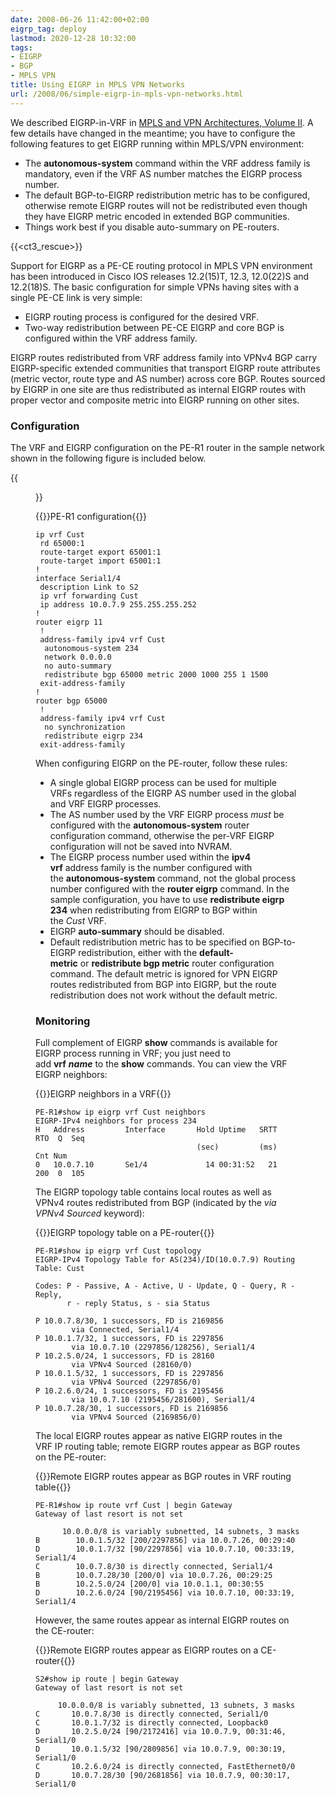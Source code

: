 ```yaml
---
date: 2008-06-26 11:42:00+02:00
eigrp_tag: deploy
lastmod: 2020-12-28 10:32:00
tags:
- EIGRP
- BGP
- MPLS VPN
title: Using EIGRP in MPLS VPN Networks
url: /2008/06/simple-eigrp-in-mpls-vpn-networks.html
---
```

We described EIGRP-in-VRF in [MPLS and VPN Architectures, Volume II](http://www.amazon.com/gp/product/1587051125?ie=UTF8&tag=cisioshinandt-20&linkCode=as2&camp=1789&creative=9325&creativeASIN=1587051125). A few details have changed in the meantime; you have to configure the following features to get EIGRP running within MPLS/VPN environment:

-   The **autonomous-system** command within the VRF address family is mandatory, even if the VRF AS number matches the EIGRP process number.
-   The default BGP-to-EIGRP redistribution metric has to be configured, otherwise remote EIGRP routes will not be redistributed even though they have EIGRP metric encoded in extended BGP communities.
-   Things work best if you disable auto-summary on PE-routers.
<!--more-->
{{<ct3_rescue>}}

Support for EIGRP as a PE-CE routing protocol in MPLS VPN environment has been introduced in Cisco IOS releases 12.2(15)T, 12.3, 12.0(22)S and 12.2(18)S. The basic configuration for simple VPNs having sites with a single PE-CE link is very simple:

-   EIGRP routing process is configured for the desired VRF.
-   Two-way redistribution between PE-CE EIGRP and core BGP is configured within the VRF address family.

EIGRP routes redistributed from VRF address family into VPNv4 BGP carry EIGRP-specific extended communities that transport EIGRP route attributes (metric vector, route type and AS number) across core BGP. Routes sourced by EIGRP in one site are thus redistributed as internal EIGRP routes with proper vector and composite metric into EIGRP running on other sites.

### Configuration

The VRF and EIGRP configuration on the PE-R1 router in the sample network shown in the following figure is included below.

{{<figure src="SingleHomed_EIGRP_VPN.png" caption="Lab topology">}}

{{<cc>}}PE-R1 configuration{{</cc>}}
```
ip vrf Cust
 rd 65000:1
 route-target export 65001:1
 route-target import 65001:1
!
interface Serial1/4
 description Link to S2
 ip vrf forwarding Cust
 ip address 10.0.7.9 255.255.255.252
!
router eigrp 11
 !
 address-family ipv4 vrf Cust
  autonomous-system 234
  network 0.0.0.0
  no auto-summary
  redistribute bgp 65000 metric 2000 1000 255 1 1500
 exit-address-family
!
router bgp 65000
 !
 address-family ipv4 vrf Cust
  no synchronization
  redistribute eigrp 234
 exit-address-family
```

When configuring EIGRP on the PE-router, follow these rules:

-   A single global EIGRP process can be used for multiple VRFs regardless of the EIGRP AS number used in the global and VRF EIGRP processes.
-   The AS number used by the VRF EIGRP process *must* be configured with the **autonomous-system** router configuration command, otherwise the per-VRF EIGRP configuration will not be saved into NVRAM.
-   The EIGRP process number used within the **ipv4 vrf** address family is the number configured with the **autonomous-system** command, not the global process number configured with the **router eigrp** command. In the sample configuration, you have to use **redistribute eigrp 234** when redistributing from EIGRP to BGP within the *Cust* VRF.
-   EIGRP **auto-summary** should be disabled.
-   Default redistribution metric has to be specified on BGP-to-EIGRP redistribution, either with the **default-metric** or **redistribute bgp metric** router configuration command. The default metric is ignored for VPN EIGRP routes redistributed from BGP into EIGRP, but the route redistribution does not work without the default metric.

### Monitoring

Full complement of EIGRP **show** commands is available for EIGRP process running in VRF; you just need to add **vrf** ***name*** to the **show** commands. You can view the VRF EIGRP neighbors:

{{<cc>}}EIGRP neighbors in a VRF{{</cc>}}
```
PE-R1#show ip eigrp vrf Cust neighbors
EIGRP-IPv4 neighbors for process 234
H   Address         Interface       Hold Uptime   SRTT   RTO  Q  Seq
                                    (sec)         (ms)       Cnt Num
0   10.0.7.10       Se1/4             14 00:31:52   21   200  0  105
```

The EIGRP topology table contains local routes as well as VPNv4 routes redistributed from BGP (indicated by the *via VPNv4 Sourced* keyword):

{{<cc>}}EIGRP topology table on a PE-router{{</cc>}}
```
PE-R1#show ip eigrp vrf Cust topology
EIGRP-IPv4 Topology Table for AS(234)/ID(10.0.7.9) Routing Table: Cust

Codes: P - Passive, A - Active, U - Update, Q - Query, R - Reply,
       r - reply Status, s - sia Status

P 10.0.7.8/30, 1 successors, FD is 2169856
        via Connected, Serial1/4
P 10.0.1.7/32, 1 successors, FD is 2297856
        via 10.0.7.10 (2297856/128256), Serial1/4
P 10.2.5.0/24, 1 successors, FD is 28160
        via VPNv4 Sourced (28160/0)
P 10.0.1.5/32, 1 successors, FD is 2297856
        via VPNv4 Sourced (2297856/0)
P 10.2.6.0/24, 1 successors, FD is 2195456
        via 10.0.7.10 (2195456/281600), Serial1/4
P 10.0.7.28/30, 1 successors, FD is 2169856
        via VPNv4 Sourced (2169856/0)
```

The local EIGRP routes appear as native EIGRP routes in the VRF IP routing table; remote EIGRP routes appear as BGP routes on the PE-router:

{{<cc>}}Remote EIGRP routes appear as BGP routes in VRF routing table{{</cc>}}
```
PE-R1#show ip route vrf Cust | begin Gateway
Gateway of last resort is not set

      10.0.0.0/8 is variably subnetted, 14 subnets, 3 masks
B        10.0.1.5/32 [200/2297856] via 10.0.7.26, 00:29:40
D        10.0.1.7/32 [90/2297856] via 10.0.7.10, 00:33:19, Serial1/4
C        10.0.7.8/30 is directly connected, Serial1/4
B        10.0.7.28/30 [200/0] via 10.0.7.26, 00:29:25
B        10.2.5.0/24 [200/0] via 10.0.1.1, 00:30:55
D        10.2.6.0/24 [90/2195456] via 10.0.7.10, 00:33:19, Serial1/4
```

However, the same routes appear as internal EIGRP routes on the CE-router:

{{<cc>}}Remote EIGRP routes appear as EIGRP routes on a CE-router{{</cc>}}
```
S2#show ip route | begin Gateway
Gateway of last resort is not set

     10.0.0.0/8 is variably subnetted, 13 subnets, 3 masks
C       10.0.7.8/30 is directly connected, Serial1/0
C       10.0.1.7/32 is directly connected, Loopback0
D       10.2.5.0/24 [90/2172416] via 10.0.7.9, 00:31:46, Serial1/0
D       10.0.1.5/32 [90/2809856] via 10.0.7.9, 00:30:19, Serial1/0
C       10.2.6.0/24 is directly connected, FastEthernet0/0
D       10.0.7.28/30 [90/2681856] via 10.0.7.9, 00:30:17, Serial1/0
```

